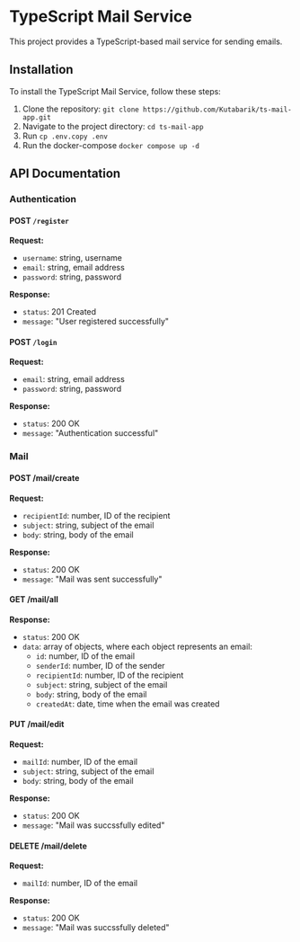 # TypeScript Mail Service

This project provides a TypeScript-based mail service for sending emails.

## Installation

To install the TypeScript Mail Service, follow these steps:

1. Clone the repository: `git clone https://github.com/Kutabarik/ts-mail-app.git`
2. Navigate to the project directory: `cd ts-mail-app`
3. Run `cp .env.copy .env`
4. Run the docker-compose `docker compose up -d`

## API Documentation

###  Authentication

#### POST `/register`

**Request:**

* `username`: string, username
* `email`: string, email address
* `password`: string, password

**Response:**

* `status`: 201 Created
* `message`: "User registered successfully"

#### POST `/login`

**Request:**

* `email`: string, email address
* `password`: string, password

**Response:**

* `status`: 200 OK
* `message`: "Authentication successful"

### Mail

#### POST /mail/create

**Request:**

* `recipientId`: number, ID of the recipient
* `subject`: string, subject of the email
* `body`: string, body of the email

**Response:**

* `status`: 200 OK
* `message`: "Mail was sent successfully"

#### GET /mail/all

**Response:**

* `status`: 200 OK
* `data`: array of objects, where each object represents an email:
    * `id`: number, ID of the email
    * `senderId`: number, ID of the sender
    * `recipientId`: number, ID of the recipient
    * `subject`: string, subject of the email
    * `body`: string, body of the email
    * `createdAt`: date, time when the email was created

#### PUT /mail/edit

**Request:**

* `mailId`: number, ID of the email
* `subject`: string, subject of the email
* `body`: string, body of the email

**Response:**

* `status`: 200 OK
* `message`: "Mail was succssfully edited"

#### DELETE /mail/delete

**Request:**

* `mailId`: number, ID of the email

**Response:**

* `status`: 200 OK
* `message`: "Mail was succssfully deleted"